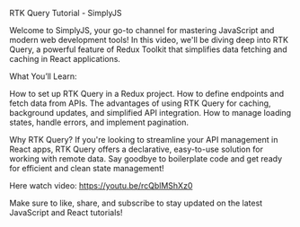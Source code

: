 RTK Query Tutorial - SimplyJS

Welcome to SimplyJS, your go-to channel for mastering JavaScript and modern web development tools! In this video, we'll be diving deep into RTK Query, a powerful feature of Redux Toolkit that simplifies data fetching and caching in React applications.

What You’ll Learn:

How to set up RTK Query in a Redux project.
How to define endpoints and fetch data from APIs.
The advantages of using RTK Query for caching, background updates, and simplified API integration.
How to manage loading states, handle errors, and implement pagination.



Why RTK Query?
If you're looking to streamline your API management in React apps, RTK Query offers a declarative, easy-to-use solution for working with remote data. Say goodbye to boilerplate code and get ready for efficient and clean state management!

Here watch video:
https://youtu.be/rcQblMShXz0






Make sure to like, share, and subscribe to stay updated on the latest JavaScript and React tutorials!

